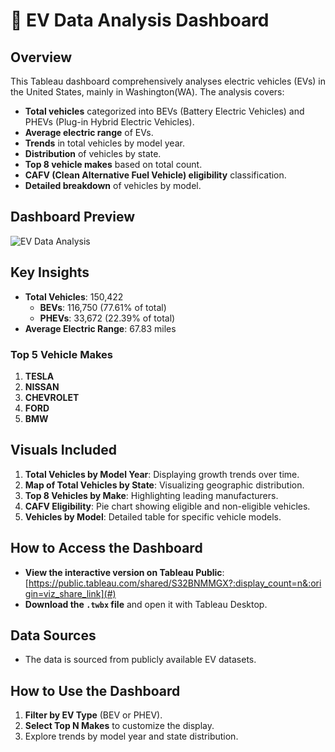 # 🚗 EV Data Analysis Dashboard

## Overview

This Tableau dashboard comprehensively analyses electric vehicles (EVs) in the United States, mainly in Washington(WA). The analysis covers:

- **Total vehicles** categorized into BEVs (Battery Electric Vehicles) and PHEVs (Plug-in Hybrid Electric Vehicles).
- **Average electric range** of EVs.
- **Trends** in total vehicles by model year.
- **Distribution** of vehicles by state.
- **Top 8 vehicle makes** based on total count.
- **CAFV (Clean Alternative Fuel Vehicle) eligibility** classification.
- **Detailed breakdown** of vehicles by model.

## Dashboard Preview

![EV Data Analysis](https://github.com/user-attachments/assets/13229eb4-3c7e-4408-84c3-ec1686ff1c39)


## Key Insights

- **Total Vehicles**: 150,422  
  - **BEVs**: 116,750 (77.61% of total)  
  - **PHEVs**: 33,672 (22.39% of total)  
- **Average Electric Range**: 67.83 miles  

### Top 5 Vehicle Makes

1. **TESLA**
2. **NISSAN**  
3. **CHEVROLET**  
4. **FORD**  
5. **BMW**  


## Visuals Included

1. **Total Vehicles by Model Year**: Displaying growth trends over time.
2. **Map of Total Vehicles by State**: Visualizing geographic distribution.
3. **Top 8 Vehicles by Make**: Highlighting leading manufacturers.
4. **CAFV Eligibility**: Pie chart showing eligible and non-eligible vehicles.
5. **Vehicles by Model**: Detailed table for specific vehicle models.

## How to Access the Dashboard

- **View the interactive version on Tableau Public**: [https://public.tableau.com/shared/S32BNMMGX?:display_count=n&:origin=viz_share_link](#)  
- **Download the `.twbx` file** and open it with Tableau Desktop.

## Data Sources

- The data is sourced from publicly available EV datasets.

## How to Use the Dashboard

1. **Filter by EV Type** (BEV or PHEV).  
2. **Select Top N Makes** to customize the display.  
3. Explore trends by model year and state distribution.
